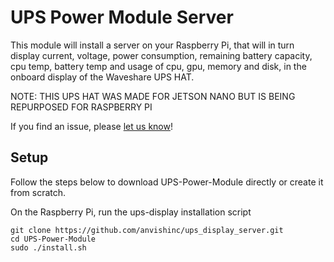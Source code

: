 # UPS Power Module Server

This module will install a server on your Raspberry Pi, that will in turn display current, voltage, power consumption,
remaining battery capacity, cpu temp, battery temp and usage of cpu, gpu, memory and disk, in the
onboard display of the Waveshare UPS HAT.

NOTE: THIS UPS HAT WAS MADE FOR JETSON NANO BUT IS BEING REPURPOSED FOR RASPBERRY PI

If you find an issue, please [let us know](../..//issues/new)!

## Setup

Follow the steps below to download UPS-Power-Module directly or create it from scratch.

On the Raspberry Pi, run the ups-display installation script

    git clone https://github.com/anvishinc/ups_display_server.git
    cd UPS-Power-Module
    sudo ./install.sh

